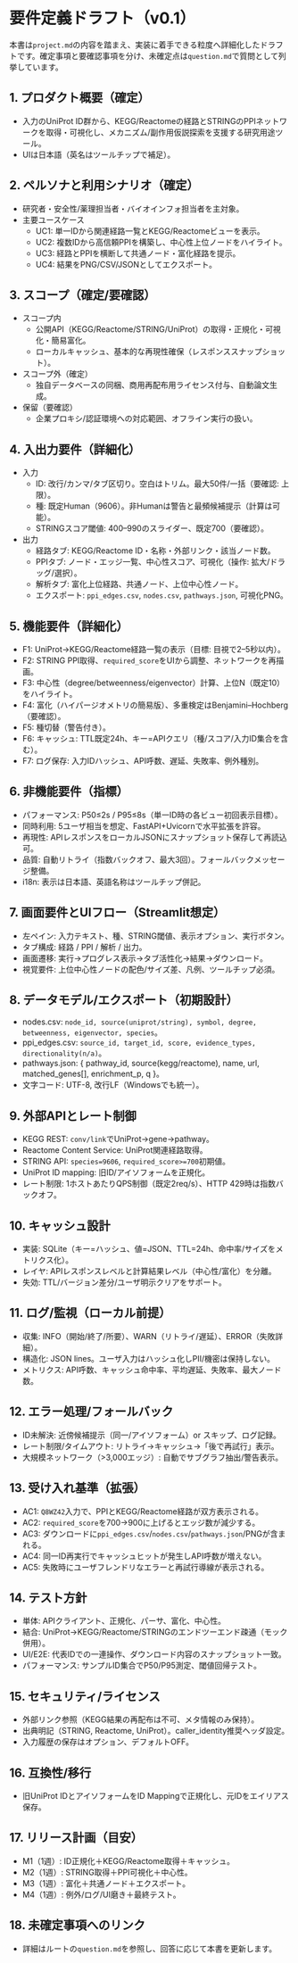 # 要件定義ドラフト（v0.1）

本書は`project.md`の内容を踏まえ、実装に着手できる粒度へ詳細化したドラフトです。確定事項と要確認事項を分け、未確定点は`question.md`で質問として列挙しています。

## 1. プロダクト概要（確定）
- 入力のUniProt ID群から、KEGG/Reactomeの経路とSTRINGのPPIネットワークを取得・可視化し、メカニズム/副作用仮説探索を支援する研究用途ツール。
- UIは日本語（英名はツールチップで補足）。

## 2. ペルソナと利用シナリオ（確定）
- 研究者・安全性/薬理担当者・バイオインフォ担当者を主対象。
- 主要ユースケース
  - UC1: 単一IDから関連経路一覧とKEGG/Reactomeビューを表示。
  - UC2: 複数IDから高信頼PPIを構築し、中心性上位ノードをハイライト。
  - UC3: 経路とPPIを横断して共通ノード・富化経路を提示。
  - UC4: 結果をPNG/CSV/JSONとしてエクスポート。

## 3. スコープ（確定/要確認）
- スコープ内
  - 公開API（KEGG/Reactome/STRING/UniProt）の取得・正規化・可視化・簡易富化。
  - ローカルキャッシュ、基本的な再現性確保（レスポンススナップショット）。
- スコープ外（確定）
  - 独自データベースの同梱、商用再配布用ライセンス付与、自動論文生成。
- 保留（要確認）
  - 企業プロキシ/認証環境への対応範囲、オフライン実行の扱い。

## 4. 入出力要件（詳細化）
- 入力
  - ID: 改行/カンマ/タブ区切り。空白はトリム。最大50件/一括（要確認: 上限）。
  - 種: 既定Human（9606）。非Humanは警告と最頻候補提示（計算は可能）。
  - STRINGスコア閾値: 400–990のスライダー、既定700（要確認）。
- 出力
  - 経路タブ: KEGG/Reactome ID・名称・外部リンク・該当ノード数。
  - PPIタブ: ノード・エッジ一覧、中心性スコア、可視化（操作: 拡大/ドラッグ/選択）。
  - 解析タブ: 富化上位経路、共通ノード、上位中心性ノード。
  - エクスポート: `ppi_edges.csv`, `nodes.csv`, `pathways.json`, 可視化PNG。

## 5. 機能要件（詳細化）
- F1: UniProt→KEGG/Reactome経路一覧の表示（目標: 目視で2–5秒以内）。
- F2: STRING PPI取得、`required_score`をUIから調整、ネットワークを再描画。
- F3: 中心性（degree/betweenness/eigenvector）計算、上位N（既定10）をハイライト。
- F4: 富化（ハイパージオメトリの簡易版）、多重検定はBenjamini–Hochberg（要確認）。
- F5: 種切替（警告付き）。
- F6: キャッシュ: TTL既定24h、キー=APIクエリ（種/スコア/入力ID集合を含む）。
- F7: ログ保存: 入力IDハッシュ、API呼数、遅延、失敗率、例外種別。

## 6. 非機能要件（指標）
- パフォーマンス: P50≤2s / P95≤8s（単一ID時の各ビュー初回表示目標）。
- 同時利用: 5ユーザ相当を想定、FastAPI+Uvicornで水平拡張を許容。
- 再現性: APIレスポンスをローカルJSONにスナップショット保存して再読込可。
- 品質: 自動リトライ（指数バックオフ、最大3回）。フォールバックメッセージ整備。
- i18n: 表示は日本語、英語名称はツールチップ併記。

## 7. 画面要件とUIフロー（Streamlit想定）
- 左ペイン: 入力テキスト、種、STRING閾値、表示オプション、実行ボタン。
- タブ構成: 経路 / PPI / 解析 / 出力。
- 画面遷移: 実行→プログレス表示→タブ活性化→結果→ダウンロード。
- 視覚要件: 上位中心性ノードの配色/サイズ差、凡例、ツールチップ必須。

## 8. データモデル/エクスポート（初期設計）
- nodes.csv: `node_id, source(uniprot/string), symbol, degree, betweenness, eigenvector, species`。
- ppi_edges.csv: `source_id, target_id, score, evidence_types, directionality(n/a)`。
- pathways.json: { pathway_id, source(kegg/reactome), name, url, matched_genes[], enrichment_p, q }。
- 文字コード: UTF-8, 改行LF（Windowsでも統一）。

## 9. 外部APIとレート制御
- KEGG REST: `conv/link`でUniProt→gene→pathway。
- Reactome Content Service: UniProt関連経路取得。
- STRING API: `species=9606`, `required_score>=700`初期値。
- UniProt ID mapping: 旧ID/アイソフォームを正規化。
- レート制限: 1ホストあたりQPS制御（既定2req/s）、HTTP 429時は指数バックオフ。

## 10. キャッシュ設計
- 実装: SQLite（キー=ハッシュ、値=JSON、TTL=24h、命中率/サイズをメトリクス化）。
- レイヤ: APIレスポンスレベルと計算結果レベル（中心性/富化）を分離。
- 失効: TTL/バージョン差分/ユーザ明示クリアをサポート。

## 11. ログ/監視（ローカル前提）
- 収集: INFO（開始/終了/所要）、WARN（リトライ/遅延）、ERROR（失敗詳細）。
- 構造化: JSON lines。ユーザ入力はハッシュ化しPII/機密は保持しない。
- メトリクス: API呼数、キャッシュ命中率、平均遅延、失敗率、最大ノード数。

## 12. エラー処理/フォールバック
- ID未解決: 近傍候補提示（同一/アイソフォーム）or スキップ、ログ記録。
- レート制限/タイムアウト: リトライ→キャッシュ→「後で再試行」表示。
- 大規模ネットワーク（>3,000エッジ）: 自動でサブグラフ抽出/警告表示。

## 13. 受け入れ基準（拡張）
- AC1: `Q8WZ42`入力で、PPIとKEGG/Reactome経路が双方表示される。
- AC2: `required_score`を700→900に上げるとエッジ数が減少する。
- AC3: ダウンロードに`ppi_edges.csv`/`nodes.csv`/`pathways.json`/PNGが含まれる。
- AC4: 同一ID再実行でキャッシュヒットが発生しAPI呼数が増えない。
- AC5: 失敗時にユーザフレンドリなエラーと再試行導線が表示される。

## 14. テスト方針
- 単体: APIクライアント、正規化、パーサ、富化、中心性。
- 結合: UniProt→KEGG/Reactome/STRINGのエンドツーエンド疎通（モック併用）。
- UI/E2E: 代表IDでの一連操作、ダウンロード内容のスナップショット一致。
- パフォーマンス: サンプルID集合でP50/P95測定、閾値回帰テスト。

## 15. セキュリティ/ライセンス
- 外部リンク参照（KEGG結果の再配布は不可、メタ情報のみ保持）。
- 出典明記（STRING, Reactome, UniProt）。caller_identity推奨ヘッダ設定。
- 入力履歴の保存はオプション、デフォルトOFF。

## 16. 互換性/移行
- 旧UniProt IDとアイソフォームをID Mappingで正規化し、元IDをエイリアス保存。

## 17. リリース計画（目安）
- M1（1週）: ID正規化＋KEGG/Reactome取得＋キャッシュ。
- M2（1週）: STRING取得＋PPI可視化＋中心性。
- M3（1週）: 富化＋共通ノード＋エクスポート。
- M4（1週）: 例外/ログ/UI磨き＋最終テスト。

## 18. 未確定事項へのリンク
- 詳細はルートの`question.md`を参照し、回答に応じて本書を更新します。

